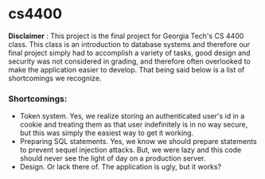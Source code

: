 # cs4400
**Disclaimer** : This project is the final project for Georgia Tech's CS 4400 class. This class is an introduction to database systems and therefore our final project simply had to accomplish a variety of tasks, good design and security was not considered in grading, and therefore often overlooked to make the application easier to develop. That being said below is a list of shortcomings we recognize.

### Shortcomings:
- Token system. Yes, we realize storing an authenticated user's id in a cookie and treating them as that user indefinitely is in no way secure, but this was simply the easiest way to get it working.
- Preparing SQL statements. Yes, we know we should prepare statements to prevent sequel injection attacks. But, we were lazy and this code should never see the light of day on a production server.
- Design. Or lack there of. The application is ugly, but it works?
